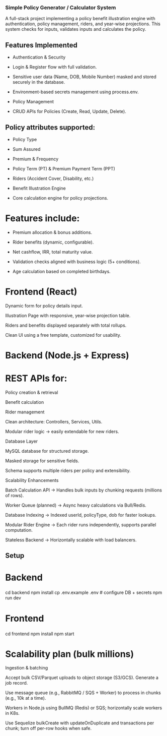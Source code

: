 ### Simple Policy Generator / Calculator System

A full-stack project implementing a policy benefit illustration engine with authentication, policy management, riders, and year-wise projections.
This system checks for inputs, validates inputs and calculates the policy.

## Features Implemented

- Authentication & Security

- Login & Register flow with full validation.

- Sensitive user data (Name, DOB, Mobile Number) masked and stored securely in the database.

- Environment-based secrets management using process.env.

- Policy Management

- CRUD APIs for Policies (Create, Read, Update, Delete).

## Policy attributes supported:

- Policy Type

- Sum Assured

- Premium & Frequency

- Policy Term (PT) & Premium Payment Term (PPT)

- Riders (Accident Cover, Disability, etc.)

- Benefit Illustration Engine

- Core calculation engine for policy projections.

# Features include:

- Premium allocation & bonus additions.

- Rider benefits (dynamic, configurable).

- Net cashflow, IRR, total maturity value.

- Validation checks aligned with business logic (5+ conditions).

- Age calculation based on completed birthdays.

# Frontend (React)

Dynamic form for policy details input.

Illustration Page with responsive, year-wise projection table.

Riders and benefits displayed separately with total rollups.

Clean UI using a free template, customized for usability.

# Backend (Node.js + Express)

# REST APIs for:

Policy creation & retrieval

Benefit calculation

Rider management

Clean architecture: Controllers, Services, Utils.

Modular rider logic → easily extendable for new riders.

Database Layer

MySQL database for structured storage.

Masked storage for sensitive fields.

Schema supports multiple riders per policy and extensibility.

Scalability Enhancements

Batch Calculation API → Handles bulk inputs by chunking requests (millions of rows).

Worker Queue (planned) → Async heavy calculations via Bull/Redis.

Database Indexing → Indexed userId, policyType, dob for faster lookups.

Modular Rider Engine → Each rider runs independently, supports parallel computation.

Stateless Backend → Horizontally scalable with load balancers.

## Setup

# Backend
###
cd backend
npm install
cp .env.example .env   # configure DB + secrets
npm run dev
###

# Frontend
###
cd frontend
npm install
npm start
###


# Scalability plan (bulk millions)

Ingestion & batching

Accept bulk CSV/Parquet uploads to object storage (S3/GCS). Generate a job record.

Use message queue (e.g., RabbitMQ / SQS + Worker) to process in chunks (e.g., 10k at a time).

Workers in Node.js using BullMQ (Redis) or SQS; horizontally scale workers in K8s.

Use Sequelize bulkCreate with updateOnDuplicate and transactions per chunk; turn off per-row hooks when safe.